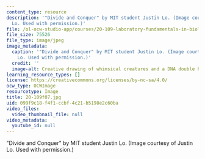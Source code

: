 ```yaml
---
content_type: resource
description: '"Divide and Conquer" by MIT student Justin Lo. (Image courtesy of Justin
  Lo. Used with permission.)'
file: /ol-ocw-studio-app/courses/20-109-laboratory-fundamentals-in-biological-engineering-fall-2007/099f9c18f4f1ccbf4c21b5198e2c60ba_20-109f07.jpg
file_size: 75526
file_type: image/jpeg
image_metadata:
  caption: '"Divide and Conquer" by MIT student Justin Lo. (Image courtesy of Justin
    Lo. Used with permission.)'
  credit: ''
  image-alt: Creative drawing of whimsical creatures and a DNA double helix.
learning_resource_types: []
license: https://creativecommons.org/licenses/by-nc-sa/4.0/
ocw_type: OCWImage
resourcetype: Image
title: 20-109f07.jpg
uid: 099f9c18-f4f1-ccbf-4c21-b5198e2c60ba
video_files:
  video_thumbnail_file: null
video_metadata:
  youtube_id: null
---
```

"Divide and Conquer" by MIT student Justin Lo. (Image courtesy of Justin Lo. Used with permission.)